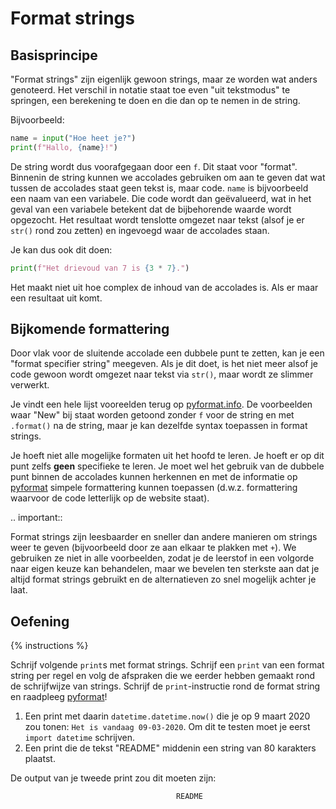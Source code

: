 # Format strings

## Basisprincipe
"Format strings" zijn eigenlijk gewoon strings, maar ze worden wat anders genoteerd. Het verschil in notatie staat toe even "uit tekstmodus" te springen, een berekening te doen en die dan op te nemen in de string.

Bijvoorbeeld:

```python
name = input("Hoe heet je?")
print(f"Hallo, {name}!")
```

De string wordt dus voorafgegaan door een `f`. Dit staat voor "format". Binnenin de string kunnen we accolades gebruiken om aan te geven dat wat tussen de accolades staat geen tekst is, maar code. `name` is bijvoorbeeld een naam van een variabele. Die code wordt dan geëvalueerd, wat in het geval van een variabele betekent dat de bijbehorende waarde wordt opgezocht. Het resultaat wordt tenslotte omgezet naar tekst (alsof je er `str()` rond zou zetten) en ingevoegd waar de accolades staan.

Je kan dus ook dit doen:

```python
print(f"Het drievoud van 7 is {3 * 7}.")
```

Het maakt niet uit hoe complex de inhoud van de accolades is. Als er maar een resultaat uit komt.

## Bijkomende formattering
Door vlak voor de sluitende accolade een dubbele punt te zetten, kan je een "format specifier string" meegeven. Als je dit doet, is het niet meer alsof je code gewoon wordt omgezet naar tekst via `str()`, maar wordt ze slimmer verwerkt.

Je vindt een hele lijst vooreelden terug op [pyformat.info](https://pyformat.info/). De voorbeelden waar "New" bij staat worden getoond zonder `f` voor de string en met `.format()` na de string, maar je kan dezelfde syntax toepassen in format strings.

Je hoeft niet alle mogelijke formaten uit het hoofd te leren. Je hoeft er op dit punt zelfs **geen** specifieke te leren. Je moet wel het gebruik van de dubbele punt binnen de accolades kunnen herkennen en met de informatie op [pyformat](https://pyformat.info/) simpele formattering kunnen toepassen (d.w.z. formattering waarvoor de code letterlijk op de website staat).

.. important::

   Format strings zijn leesbaarder en sneller dan andere manieren om strings weer te geven (bijvoorbeeld door ze aan elkaar te plakken met `+`). We gebruiken ze niet in alle voorbeelden, zodat je de leerstof in een volgorde naar eigen keuze kan behandelen, maar we bevelen ten sterkste aan dat je altijd format strings gebruikt en de alternatieven zo snel mogelijk achter je laat.

## Oefening
{% instructions %}

Schrijf volgende `print`s met format strings. Schrijf een `print` van een format string per regel en volg de afspraken die we eerder hebben gemaakt rond de schrijfwijze van strings. Schrijf de `print`-instructie rond de format string en raadpleeg [pyformat](https://pyformat.info/)!

1. Een print met daarin `datetime.datetime.now()` die je op 9 maart 2020 zou tonen: `Het is vandaag 09-03-2020`. Om dit te testen moet je eerst `import datetime` schrijven.
2. Een print die de tekst "README" middenin een string van 80 karakters plaatst.

De output van je tweede print zou dit moeten zijn:
```text
                                     README                                     
```
